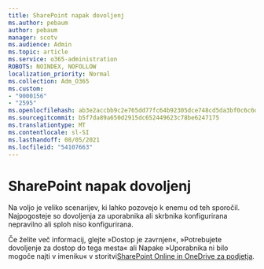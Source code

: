 ```yaml
---
title: SharePoint napak dovoljenj
ms.author: pebaum
author: pebaum
manager: scotv
ms.audience: Admin
ms.topic: article
ms.service: o365-administration
ROBOTS: NOINDEX, NOFOLLOW
localization_priority: Normal
ms.collection: Adm_O365
ms.custom:
- "9000156"
- "2595"
ms.openlocfilehash: ab3e2accbb9c2e765dd77fc64b92305dce748cd5da3bf0c6c6dd8414737c709f
ms.sourcegitcommit: b5f7da89a650d2915dc652449623c78be6247175
ms.translationtype: MT
ms.contentlocale: sl-SI
ms.lasthandoff: 08/05/2021
ms.locfileid: "54107663"
---
```

# <a name="sharepoint-permissions-errors"></a>SharePoint napak dovoljenj

Na voljo je veliko scenarijev, ki lahko pozovejo k enemu od teh sporočil. Najpogosteje so dovoljenja za uporabnika ali skrbnika konfigurirana nepravilno ali sploh niso konfigurirana. 

Če želite več informacij, glejte »Dostop je zavrnjen«, »Potrebujete dovoljenje za dostop do tega mesta« ali Napake »Uporabnika ni bilo mogoče najti v imeniku« v storitvi[SharePoint Online in OneDrive za podjetja](https://docs.microsoft.com/sharepoint/support/administration/access-denied-or-need-permission-error-sharepoint-online-or-onedrive-for-business).
